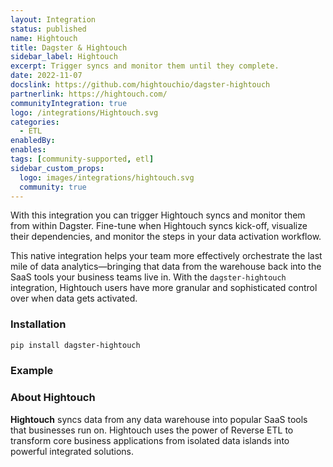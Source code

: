 ```yaml
---
layout: Integration
status: published
name: Hightouch
title: Dagster & Hightouch
sidebar_label: Hightouch
excerpt: Trigger syncs and monitor them until they complete.
date: 2022-11-07
docslink: https://github.com/hightouchio/dagster-hightouch
partnerlink: https://hightouch.com/
communityIntegration: true
logo: /integrations/Hightouch.svg
categories:
  - ETL
enabledBy:
enables:
tags: [community-supported, etl]
sidebar_custom_props:
  logo: images/integrations/hightouch.svg
  community: true
---
```


With this integration you can trigger Hightouch syncs and monitor them from within Dagster. Fine-tune when Hightouch syncs kick-off, visualize their dependencies, and monitor the steps in your data activation workflow.

This native integration helps your team more effectively orchestrate the last mile of data analytics—bringing that data from the warehouse back into the SaaS tools your business teams live in. With the `dagster-hightouch` integration, Hightouch users have more granular and sophisticated control over when data gets activated.

### Installation

```bash
pip install dagster-hightouch
```

### Example

<CodeExample path="docs_snippets/docs_snippets/integrations/hightouch.py" language="python" />

### About Hightouch

**Hightouch** syncs data from any data warehouse into popular SaaS tools that businesses run on. Hightouch uses the power of Reverse ETL to transform core business applications from isolated data islands into powerful integrated solutions.
